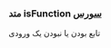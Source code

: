 <h3>
متد isFunction
<a class="ext-link" href="classes_Tetris_Gameplay.js.html#line24" >سورس</a>
</h3>
تابع بودن یا نبودن یک ورودی
